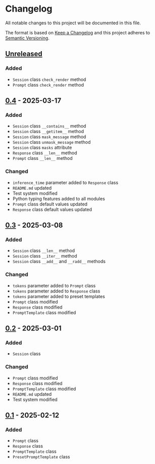# Changelog
All notable changes to this project will be documented in this file.

The format is based on [Keep a Changelog](http://keepachangelog.com/en/1.0.0/)
and this project adheres to [Semantic Versioning](http://semver.org/spec/v2.0.0.html).

## [Unreleased]
### Added
- `Session` class `check_render` method
- `Prompt` class `check_render` method
## [0.4] - 2025-03-17
### Added
- `Session` class `__contains__` method
- `Session` class `__getitem__` method
- `Session` class `mask_message` method
- `Session` class `unmask_message` method
- `Session` class `masks` attribute
- `Response` class `__len__` method
- `Prompt` class `__len__` method
### Changed
- `inference_time` parameter added to `Response` class
- `README.md` updated
- Test system modified
- Python typing features added to all modules
- `Prompt` class default values updated
- `Response` class default values updated
## [0.3] - 2025-03-08
### Added
- `Session` class `__len__` method
- `Session` class `__iter__` method
- `Session` class `__add__` and `__radd__` methods
### Changed
- `tokens` parameter added to `Prompt` class
- `tokens` parameter added to `Response` class
- `tokens` parameter added to preset templates
- `Prompt` class modified
- `Response` class modified
- `PromptTemplate` class modified
## [0.2] - 2025-03-01
### Added
- `Session` class
### Changed
- `Prompt` class modified
- `Response` class modified
- `PromptTemplate` class modified
- `README.md` updated
- Test system modified
## [0.1] - 2025-02-12
### Added
- `Prompt` class
- `Response` class
- `PromptTemplate` class
- `PresetPromptTemplate` class


[Unreleased]: https://github.com/openscilab/memor/compare/v0.4...dev
[0.4]: https://github.com/openscilab/memor/compare/v0.3...v0.4
[0.3]: https://github.com/openscilab/memor/compare/v0.2...v0.3
[0.2]: https://github.com/openscilab/memor/compare/v0.1...v0.2
[0.1]: https://github.com/openscilab/memor/compare/6594313...v0.1